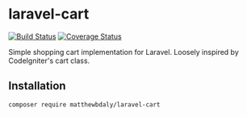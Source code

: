 # laravel-cart

[![Build Status](https://travis-ci.org/matthewbdaly/laravel-cart.svg?branch=master)](https://travis-ci.org/matthewbdaly/laravel-cart)
[![Coverage Status](https://coveralls.io/repos/github/matthewbdaly/laravel-cart/badge.svg?branch=master)](https://coveralls.io/github/matthewbdaly/laravel-cart?branch=master)

Simple shopping cart implementation for Laravel. Loosely inspired by CodeIgniter's cart class.

Installation
------------

```
composer require matthewbdaly/laravel-cart
```
